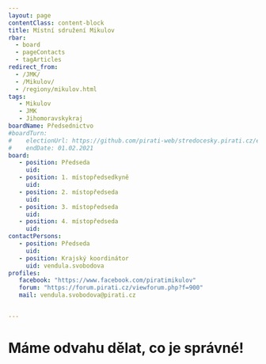 ```yaml
---
layout: page
contentClass: content-block
title: Místní sdružení Mikulov
rbar:
  - board
  - pageContacts
  - tagArticles
redirect_from:
  - /JMK/
  - /Mikulov/
  - /regiony/mikulov.html
tags:
   - Mikulov
   - JMK
   - Jihomoravskykraj
boardName: Předsednictvo
#boardTurn:
#    electionUrl: https://github.com/pirati-web/stredocesky.pirati.cz/edit/master/kladno/index.md
#    endDate: 01.02.2021
board:
   - position: Předseda
     uid: 
   - position: 1. místopředsedkyně
     uid: 
   - position: 2. místopředseda
     uid: 
   - position: 3. místopředseda
     uid: 
   - position: 4. místopředseda
     uid: 
contactPersons:
   - position: Předseda
     uid: 
   - position: Krajský koordinátor
     uid: vendula.svobodova
profiles:
   facebook: "https://www.facebook.com/piratimikulov"
   forum: "https://forum.pirati.cz/viewforum.php?f=900"
   mail: vendula.svobodova@pirati.cz


---
```


# Máme odvahu dělat, co je správné!
